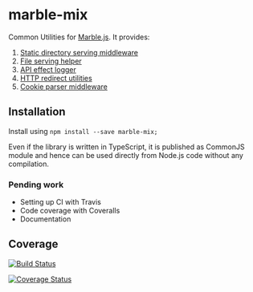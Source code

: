 # marble-mix
Common Utilities for [Marble.js](https://github.com/marblejs/marble). It provides:
  1. [Static directory serving middleware](./docs/directory.md)
  2. [File serving helper](./docs/file.md)
  3. [API effect logger](./docs/effectLogger.md)
  4. [HTTP redirect utilities](./docs/redirect.md)
  5. [Cookie parser middleware](./docs/cookie.md)

## Installation
Install using `npm install --save marble-mix;`

Even if the library is written in TypeScript, it is published as CommonJS module and hence can be used directly from Node.js code without any compilation.

### Pending work
  - Setting up CI with Travis
  - Code coverage with Coveralls
  - Documentation

## Coverage
[![Build Status](https://travis-ci.com/mistyharsh/marble-mix.svg?branch=master)](https://travis-ci.com/mistyharsh/marble-mix)

[![Coverage Status](https://coveralls.io/repos/github/mistyharsh/marble-mix/badge.svg?branch=master)](https://coveralls.io/github/mistyharsh/marble-mix?branch=master)